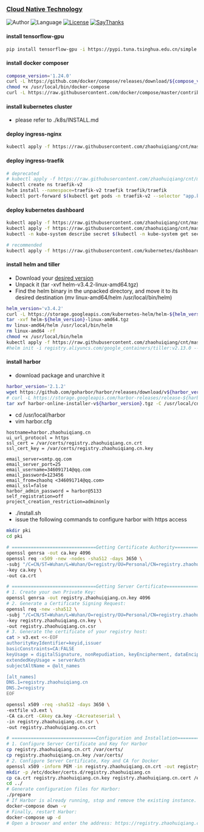### [Cloud Native Technology](https://github.com/dtera/cnt)  
![Author](https://img.shields.io/badge/author-zhaohq-red.svg) ![Language](https://img.shields.io/badge/language-Go%20%2F%20YAML%20etc-orange.svg) [![License](https://img.shields.io/badge/license-MIT-blue.svg)](./LICENSE.md) [![SayThanks](https://img.shields.io/badge/say-thanks-ff69b4.svg)](https://saythanks.io/to/dtera)

#### install tensorflow-gpu
```bash
pip install tensorflow-gpu -i https://pypi.tuna.tsinghua.edu.cn/simple  # https://mirrors.aliyun.com/pypi/simple

```

#### install docker composer
```bash
compose_version='1.24.0'
curl -L https://github.com/docker/compose/releases/download/${compose_version}/docker-compose-`uname -s`-`uname -m` -o /usr/local/bin/docker-compose
chmod +x /usr/local/bin/docker-compose
curl -L https://raw.githubusercontent.com/docker/compose/master/contrib/completion/bash/docker-compose -o /etc/bash_completion.d/docker-compose
```

#### install kubernetes cluster
- please refer to ./k8s/INSTALL.md

#### deploy ingress-nginx
```bash
kubectl apply -f https://raw.githubusercontent.com/zhaohuiqiang/cnt/master/k8s/manifests/ingress-nginx/mandatory.yml
```

#### deploy ingress-traefik
```bash
# deprecated
# kubectl apply -f https://raw.githubusercontent.com/zhaohuiqiang/cnt/master/k8s/manifests/ingress-traefik/mandatory.yml
kubectl create ns traefik-v2
helm install --namespace=traefik-v2 traefik traefik/traefik
kubectl port-forward $(kubectl get pods -n traefik-v2 --selector "app.kubernetes.io/name=traefik" --output=name) -n traefik-v2 9000:9000    
```

#### deploy kubernetes dashboard
```bash
kubectl apply -f https://raw.githubusercontent.com/zhaohuiqiang/cnt/master/k8s/manifests/dashboard/dashboard-admin-rbac.yml  
kubectl apply -f https://raw.githubusercontent.com/zhaohuiqiang/cnt/master/k8s/manifests/dashboard/dashboard.yml  
kubectl -n kube-system describe secret $(kubectl -n kube-system get secret | grep admin-user | awk '{print $1}')

# recommended
kubectl apply -f https://raw.githubusercontent.com/kubernetes/dashboard/v2.1.0/aio/deploy/recommended.yaml
```

#### install helm and tiller
- Download your [desired version](https://github.com/helm/helm/releases)
- Unpack it (tar -xvf helm-v3.4.2-linux-amd64.tgz)
- Find the helm binary in the unpacked directory, and move it to its desired destination (mv linux-amd64/helm /usr/local/bin/helm)
```bash
helm_version='v3.4.2'
curl -L https://storage.googleapis.com/kubernetes-helm/helm-${helm_version}-linux-amd64.tar.gz
tar -xvf helm-${helm_version}-linux-amd64.tgz
mv linux-amd64/helm /usr/local/bin/helm
rm linux-amd64 -rf
chmod +x /usr/local/bin/helm
kubectl apply -f https://raw.githubusercontent.com/zhaohuiqiang/cnt/master/k8s/manifests/helm/rbac-config.yml
#helm init -i registry.aliyuncs.com/google_containers/tiller:v2.13.0 --stable-repo-url https://kubernetes.oss-cn-hangzhou.aliyuncs.com/charts --service-account tiller
```

#### install harbor
- download package and unarchive it  
```bash
harbor_version='2.1.2'
wget https://github.com/goharbor/harbor/releases/download/v${harbor_version}/harbor-offline-installer-v${harbor_version}.tgz
# curl -L https://storage.googleapis.com/harbor-releases/release-${harbor_version}/harbor-online-installer-v${harbor_version}.tgz
tar xvf harbor-online-installer-v${harbor_version}.tgz -C /usr/local/cnt/
```
- cd /usr/local/harbor
- vim harbor.cfg  
```
hostname=harbor.zhaohuiqiang.cn
ui_url_protocol = https
ssl_cert = /var/certs/registry.zhaohuiqiang.cn.crt
ssl_cert_key = /var/certs/registry.zhaohuiqiang.cn.key
  
email_server=smtp.qq.com
email_server_port=25
email_username=346091714@qq.com
email_password=123456
email_from=zhaohq <346091714@qq.com>
email_ssl=false
harbor_admin_password = harbor@5133
self_registration=off
project_creation_restriction=adminonly
```
- ./install.sh
- issue the following commands to configure harbor with https access
```bash
mkdir pki
cd pki

# ===============================Getting Certificate Authority========================================
openssl genrsa -out ca.key 4096
openssl req -x509 -new -nodes -sha512 -days 3650 \
-subj "/C=CN/ST=Wuhan/L=Wuhan/O=registry/OU=Personal/CN=registry.zhaohuiqiang.cn" \
-key ca.key \
-out ca.crt

# ===============================Getting Server Certificate===========================================
# 1. Create your own Private Key:
openssl genrsa -out registry.zhaohuiqiang.cn.key 4096
# 2. Generate a Certificate Signing Request:
openssl req -new -sha512 \
-subj "/C=CN/ST=Wuhan/L=Wuhan/O=registry/OU=Personal/CN=registry.zhaohuiqiang.cn" \
-key registry.zhaohuiqiang.cn.key \
-out registry.zhaohuiqiang.cn.csr
# 3. Generate the certificate of your registry host:
cat > v3.ext <<-EOF
authorityKeyIdentifier=keyid,issuer
basicConstraints=CA:FALSE
keyUsage = digitalSignature, nonRepudiation, keyEncipherment, dataEncipherment
extendedKeyUsage = serverAuth 
subjectAltName = @alt_names

[alt_names]
DNS.1=registry.zhaohuiqiang.cn
DNS.2=registry
EOF

openssl x509 -req -sha512 -days 3650 \
-extfile v3.ext \
-CA ca.crt -CAkey ca.key -CAcreateserial \
-in registry.zhaohuiqiang.cn.csr \
-out registry.zhaohuiqiang.cn.crt

# ===============================Configuration and Installation=======================================
# 1. Configure Server Certificate and Key for Harbor
cp registry.zhaohuiqiang.cn.crt /var/certs/
cp registry.zhaohuiqiang.cn.key /var/certs/
# 2. Configure Server Certificate, Key and CA for Docker
openssl x509 -inform PEM -in registry.zhaohuiqiang.cn.crt -out registry.zhaohuiqiang.cn.cert
mkdir -p /etc/docker/certs.d/registry.zhaohuiqiang.cn
cp ca.crt registry.zhaohuiqiang.cn.key registry.zhaohuiqiang.cn.cert /etc/docker/certs.d/registry.zhaohuiqiang.cn/
cd ../
# Generate configuration files for Harbor:
./prepare
# If Harbor is already running, stop and remove the existing instance. Your image data remain in the file system
docker-compose down -v
# Finally, restart Harbor:
docker-compose up -d
# Open a browser and enter the address: https://registry.zhaohuiqiang.cn. It should display the user interface of Harbor
```

